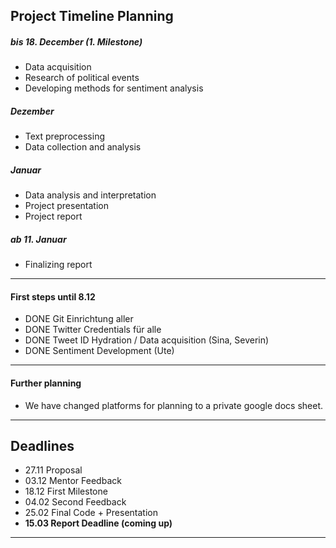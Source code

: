 ## Project Timeline Planning
##### bis 18. December (1. Milestone)
* Data acquisition 
* Research of political events 
* Developing methods for sentiment analysis
##### Dezember 
* Text preprocessing 
* Data collection and analysis
##### Januar 
* Data analysis and interpretation 
* Project presentation 
* Project report
##### ab 11. Januar 
* Finalizing report
-----------------------------
#### First steps until  8.12
* DONE Git Einrichtung aller
* DONE Twitter Credentials für alle
* DONE Tweet ID Hydration / Data acquisition (Sina, Severin)
* DONE Sentiment Development (Ute)  

-----------------------------
#### Further planning
* We have changed platforms for planning to a private google docs sheet.
-----------------------------
## Deadlines
* 27.11 Proposal
* 03.12 Mentor Feedback
* 18.12 First Milestone
* 04.02 Second Feedback
* 25.02 Final Code + Presentation
* **15.03 Report Deadline (coming up)**


-----------------------------